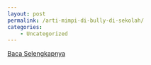 ```yaml
---
layout: post
permalink: /arti-mimpi-di-bully-di-sekolah/
categories:
    - Uncategorized
---
```


[Baca Selengkapnya](/01)